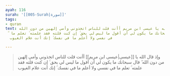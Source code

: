 ```yaml
---
ayah: 116
surah: '[[005-Surah|سورة]]'
tags:
- quran
text: وإذ قال الله يا عيسى ابن مريم أأنت قلت للناس اتخذوني وأمي إلهين من دون الله
  ۖ قال سبحانك ما يكون لي أن أقول ما ليس لي بحق ۚ إن كنت قلته فقد علمته ۚ تعلم ما
  في نفسي ولا أعلم ما في نفسك ۚ إنك أنت علام الغيوب

---
```

> وإذ قال الله يا [[عيسى|عيسى ابن مريم]] أأنت قلت للناس اتخذوني وأمي إلهين من دون الله ۖ قال سبحانك ما يكون لي أن أقول ما ليس لي بحق ۚ إن كنت قلته فقد علمته ۚ تعلم ما في نفسي ولا أعلم ما في نفسك ۚ إنك أنت علام الغيوب
